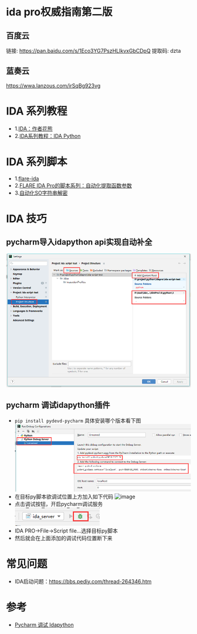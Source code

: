 
# ida pro权威指南第二版
## 百度云
链接: https://pan.baidu.com/s/1Eco3YG7PszHLIkvxGbCDpQ 提取码: dzta
## 蓝奏云
https://wwa.lanzous.com/irSqBg923vg
# IDA 系列教程
- 1.[IDA：作者花熊](https://blog.csdn.net/hgy413/category_1151311.html)
- 2.[IDA系列教程：IDA Python](https://www.yunyawu.com/2020/06/28/ida-python%E5%AD%A6%E4%B9%A0/)
# IDA 系列脚本
- 1.[flare-ida](https://github.com/fireeye/flare-ida)
- 2.[FLARE IDA Pro的脚本系列：自动化提取函数参数](https://www.freebuf.com/sectool/89273.html)
- 3.[自动化SO字符串解密](https://gaybc.github.io/2019/04/11/%E5%AE%89%E5%8D%93%E9%80%86%E5%90%91-%E8%87%AA%E5%8A%A8%E5%8C%96SO%E5%AD%97%E7%AC%A6%E4%B8%B2%E8%A7%A3%E5%AF%86/)
# IDA 技巧
## pycharm导入idapython api实现自动补全
![image](./images/pycharm_import_idaapi.png)
## pycharm 调试idapython插件
- `pip install pydevd-pycharm` 具体安装哪个版本看下图 \
![image](./images/pycharm_debug_config.png)
- 在目标py脚本欲调试位置上方加入如下代码
![image](./image/pycharm_debug_code.png)
- 点击调试按钮，开启pycharm调试服务 \
![image](./images/pycharm_debug_btn.png)
- IDA PRO->File->Script file...选择目标py脚本
- 然后就会在上面添加的调试代码位置断下来


# 常见问题
- IDA启动问题：https://bbs.pediy.com/thread-264346.htm
# 参考
- [Pycharm 调试 Idapython](http://nigoule.com/?p=621)
